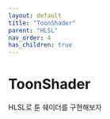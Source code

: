 ```yaml
---
layout: default
title: "ToonShader"
parent: "HLSL"
nav_order: 4
has_children: true
---
```


# ToonShader
HLSL로 툰 쉐이더를 구현해보자
